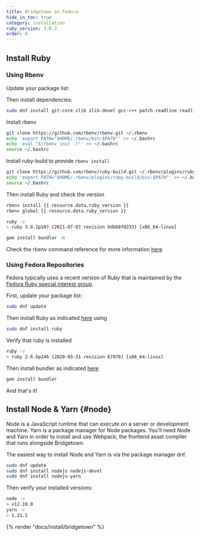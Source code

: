 ```yaml
---
title: Bridgetown on Fedora
hide_in_toc: true
category: installation
ruby_version: 3.0.2
order: 0
---
```


## Install Ruby

### Using Rbenv

Update your package list:

Then install dependencies:

```sh
sudo dnf install git-core zlib zlib-devel gcc-c++ patch readline readline-devel libyaml-devel libffi-devel openssl-devel make bzip2 autoconf automake libtool bison curl sqlite-devel
```
Install rbenv

```sh
git clone https://github.com/rbenv/rbenv.git ~/.rbenv
echo 'export PATH="$HOME/.rbenv/bin:$PATH"' >> ~/.bashrc
echo 'eval "$(rbenv init -)"' >> ~/.bashrc
source ~/.bashrc
```

Install ruby-build to provide `rbenv install`
```sh
git clone https://github.com/rbenv/ruby-build.git ~/.rbenv/plugins/ruby-build
echo 'export PATH="$HOME/.rbenv/plugins/ruby-build/bin:$PATH"' >> ~/.bashrc
source ~/.bashrc
```
Then install Ruby and check the version
```sh
rbenv install {{ resource.data.ruby_version }}
rbenv global {{ resource.data.ruby_version }}

ruby -v
> ruby 3.0.2p107 (2021-07-07 revision 0db68f0233) [x86_64-linux]

gem install bundler -N
````

Check the rbenv command reference for more information [here](https://github.com/rbenv/rbenv#command-reference)


### Using Fedora Repositories

Fedora typically uses a recent version of Ruby that is maintained by the 
[Fedora Ruby special interest group](https://fedoraproject.org/wiki/SIGs/Ruby).

First, update your package list:

```sh
sudo dnf update
```

Then install Ruby as indicated [here](https://developer.fedoraproject.org/tech/languages/ruby/ruby-installation.html) using

```sh
sudo dnf install ruby
```

Verify that ruby is installed

```sh
ruby -v
> ruby 2.6.6p146 (2020-03-31 revision 67876) [x86_64-linux]
```
Then install bundler as indicated [here](https://developer.fedoraproject.org/tech/languages/ruby/bundler-installation.html)

```sh
gem install bundler
```

And that's it! 

## Install Node & Yarn {#node}

Node is a JavaScript runtime that can execute on a server or development machine. Yarn
is a package manager for Node packages. You'll need Node and Yarn in order to install
and use Webpack, the frontend asset compiler that runs alongside Bridgetown.

The easiest way to install Node and Yarn is via the package manager dnf.

```sh
sudo dnf update
sudo dnf install nodejs nodejs-devel
sudo dnf install nodejs-yarn
```

Then verify your installed versions:

```sh
node -v
> v12.19.0
yarn -v
> 1.21.1
```


{% render "docs/install/bridgetown" %}
